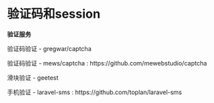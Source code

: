 # 验证码和session

**验证服务**

验证码验证 - gregwar\/captcha

验证码验证 - mews\/captcha : https:\/\/github.com\/mewebstudio\/captcha

滑块验证 - geetest

手机验证 - laravel-sms : https:\/\/github.com\/toplan\/laravel-sms

